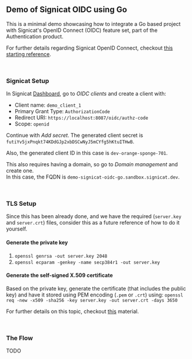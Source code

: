 ## Demo of Signicat OIDC using Go

This is a minimal demo showcasing how to integrate a Go based project with Signicat's OpenID Connect (OIDC) feature set, part of the Authentication product.

For further details regarding Signicat OpenID Connect, checkout [this starting reference](https://developer.signicat.com/docs/authentication/oidc.html#introduction-to-openid-connect).

<br/>

### Signicat Setup

In Signicat [Dashboard](https://dashboard.signicat.dev), go to _OIDC clients_ and create a client with:

-   Client name: `demo_client_1`
-   Primary Grant Type: `AuthorizationCode`
-   Redirect URI: `https://localhost:8087/oidc/authz-code`
-   Scope: `openid`

Continue with _Add secret_.
The generated client secret is `futiYv5jxPnqkt74KDdGJp2xbDSCwNyJ5mCYfg5hKtuITHwB`.

Also, the generated client ID in this case is `dev-orange-sponge-701`.

This also requires having a domain, so go to _Domain management_ and create one.<br/>
In this case, the FQDN is `demo-signicat-oidc-go.sandbox.signicat.dev`.

<br/>

### TLS Setup

Since this has been already done, and we have the required (`server.key` and `server.crt`) files, consider this as a future reference of how to do it yourself.

#### Generate the private key

1. `openssl genrsa -out server.key 2048`
2. `openssl ecparam -genkey -name secp384r1 -out server.key`

#### Generate the self-signed X.509 certificate

Based on the private key, generate the certificate (that includes the public key) and have it stored using PEM encoding (`.pem` or `.crt`) using:
`openssl req -new -x509 -sha256 -key server.key -out server.crt -days 3650`

For further details on this topic, checkout [this](https://github.com/denji/golang-tls) material.

<br/>

### The Flow

TODO
